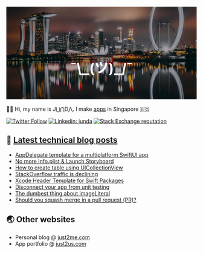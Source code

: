 [![](https://github.com/samwize/samwize/blob/master/singapore.jpg?raw=true)](https://just2me.com/about)

👋🏻 Hi, my name is J⋃⋂D⋀. I make [apps](https://just2us.com/apps) in Singapore 🇸🇬

[![Twitter Follow](https://img.shields.io/twitter/follow/samwize?label=Follow)](https://twitter.com/samwize)
[![Linkedin: junda](https://img.shields.io/badge/-Junda-blue?style=flat-square&logo=Linkedin&logoColor=white&link=https://www.linkedin.com/in/junda/)](https://www.linkedin.com/in/junda/)
[![Stack Exchange reputation](https://img.shields.io/stackexchange/stackoverflow/r/242682)](https://stackoverflow.com/users/242682/samwize)

## 📕 [Latest technical blog posts](https://samwize.com)

<!-- BLOG-POST-LIST:START -->
- [AppDelegate template for a multiplatform SwiftUI app](https://samwize.com/2023/05/10/appdelegate-template-for-a-multiplatform-swiftui-app/)
- [No more Info.plist &amp; Launch Storyboard](https://samwize.com/2023/05/09/no-more-info-plist-launch-storyboard/)
- [How to create table using UICollectionView](https://samwize.com/2023/04/06/how-to-create-table-using-uicollectionview/)
- [StackOverflow traffic is declining](https://samwize.com/2023/04/03/stackoverflow-traffic-is-declining/)
- [Xcode Header Template for Swift Packages](https://samwize.com/2023/02/28/xcode-header-template-for-swift-packages/)
- [Disconnect your app from unit testing](https://samwize.com/2023/01/18/disconnect-your-app-from-unit-testing/)
- [The dumbest thing about imageLiteral](https://samwize.com/2023/01/09/the-dumbest-thing-about-imageliteral/)
- [Should you squash merge in a pull request &lpar;PR&rpar;?](https://samwize.com/2022/12/29/should-you-squash-merge-in-a-pull-request-pr/)
<!-- BLOG-POST-LIST:END -->

## 🌏 Other websites

- Personal blog @ [just2me.com](https://just2me.com)
- App portfolio @ [just2us.com](https://just2us.com)
